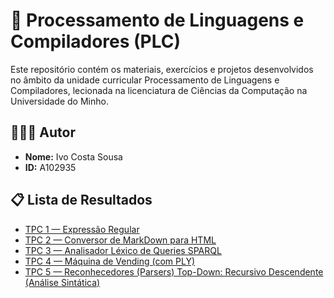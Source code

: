 # 📘 Processamento de Linguagens e Compiladores (PLC)

Este repositório contém os materiais, exercícios e projetos desenvolvidos no âmbito da unidade curricular Processamento de Linguagens e Compiladores, lecionada na licenciatura de Ciências da Computação na Universidade do Minho.

## 👨🏻‍💼 Autor
- **Nome:** Ivo Costa Sousa
- **ID:** A102935 

## 📋 Lista de Resultados
- [TPC 1 — Expressão Regular](./TPC1/expressaoregular.txt)
- [TPC 2 — Conversor de MarkDown para HTML](./TPC2/tpc2.ipynb)
- [TPC 3 — Analisador Léxico de Queries SPARQL](./TPC3/tpc3.ipynb)
- [TPC 4 — Máquina de Vending (com PLY)](./TPC4/maq_vending.py)
- [TPC 5 — Reconhecedores (Parsers) Top-Down: Recursivo Descendente (Análise Sintática)](./TPC5/parser_expr.py)
